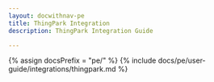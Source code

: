 ```yaml
---
layout: docwithnav-pe
title: ThingPark Integration
description: ThingPark Integration Guide 

---
```

{% assign docsPrefix = "pe/" %}
{% include docs/pe/user-guide/integrations/thingpark.md %}
